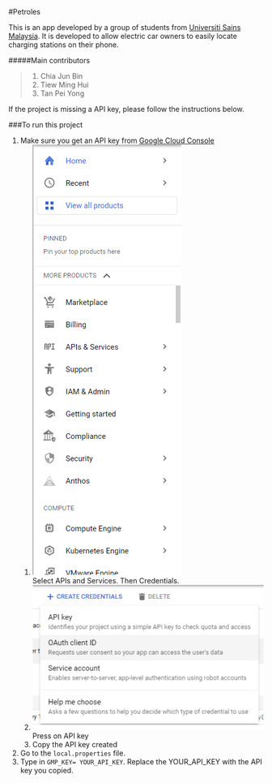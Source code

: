 #Petroles 

This is an app developed by a group of students from [Universiti Sains Malaysia](http://www.usm.my/). It is developed to allow electric car owners to easily locate charging stations on their phone.



#####Main contributors
> 1. Chia Jun Bin
> 2. Tiew Ming Hui
> 3. Tan Pei Yong

If the project is missing a API key, please follow the instructions below.

###To run this project
1. Make sure you get an API key from [Google Cloud Console](https://console.cloud.google.com/home/dashboard?)
   1. ![Google cloud API image](https://github.com/RitchieP/Petroles/blob/main/Readme_Images/Screenshot%202022-01-25%20221135.png)<br>Select APIs and Services. Then Credentials.
   2. ![API Key credential](https://github.com/RitchieP/Petroles/blob/main/Readme_Images/Screenshot%202022-01-25%20235357.png)<br>Press on API key
   3. Copy the API key created
2. Go to the ```local.properties``` file.
3. Type in ```GMP_KEY= YOUR_API_KEY```. Replace the YOUR_API_KEY with the API key you copied.
